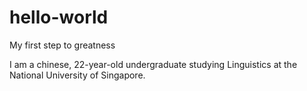 # hello-world
My first step to greatness

I am a chinese, 22-year-old undergraduate studying Linguistics at the National University of Singapore.
